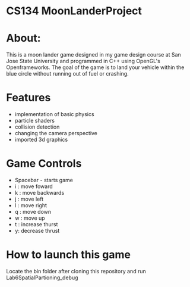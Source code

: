 # CS134 MoonLanderProject
# About:
  This is a moon lander game designed in my game design course at San Jose State University and programmed in C++ using OpenGL's Openframeworks. The goal of the game is to land your vehicle within the blue circle without running out of fuel or crashing.   
# Features
* implementation of basic physics
* particle shaders
* collision detection
* changing the camera perspective
* imported 3d graphics
# Game Controls
* Spacebar - starts game
* i : move foward
* k : move backwards
* j : move left
* l : move right
* q : move down
* w : move up
* t : increase thurst
* y: decrease thrust
# How to launch this game
  Locate the bin folder after cloning this repository and run Lab6SpatialPartioning_debug 
    
  
  
  
